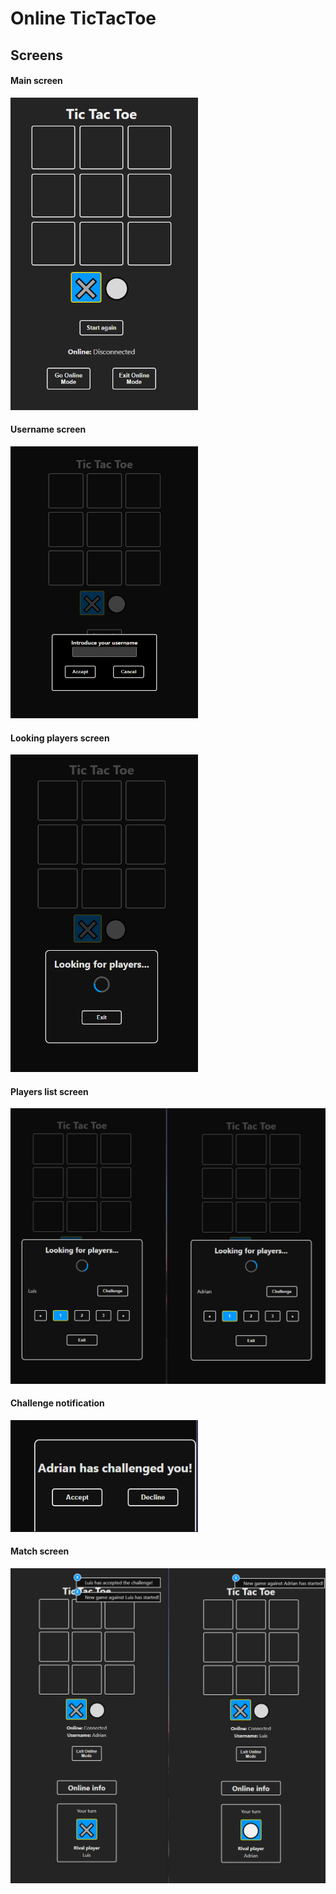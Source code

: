 # Online TicTacToe

## Screens

#### Main screen

<img src="img/principal.PNG" width="300"/>

#### Username screen

<img src="img/username.PNG" width="300"/>

#### Looking players screen

<img src="img/lookingplayers.png" width="300"/>

#### Players list screen

<img src="img/playerlist.PNG" width="600"/>

#### Challenge notification

<img src="img/challenge.PNG" width="300"/>

#### Match screen

<img src="img/match.PNG" width="600"/>
